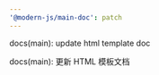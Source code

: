 ```yaml
---
'@modern-js/main-doc': patch
---
```


docs(main): update html template doc

docs(main): 更新 HTML 模板文档
